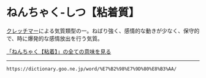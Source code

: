 # ねんちゃく‐しつ【粘着質】

[クレッチマー](https://dictionary.goo.ne.jp/word/person/%E3%82%AF%E3%83%AC%E3%83%83%E3%83%81%E3%83%9E%E3%83%BC/#jn-64690)による気質類型の一。ねばり強く、感情的な動きが少なく、保守的で、時に爆発的な感情放出を行う気質。

[「ねんちゃく【粘着】」の全ての意味を見る](https://dictionary.goo.ne.jp/word/%E7%B2%98%E7%9D%80/#jn-171029)

---
`https://dictionary.goo.ne.jp/word/%E7%B2%98%E7%9D%80%E8%B3%AA/`